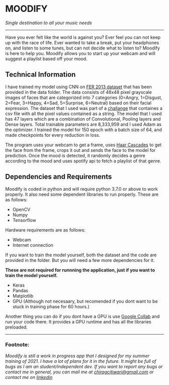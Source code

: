 # MOODIFY
 _Single destination to all your music needs_
 
---

Have you ever felt like the world is against you? Ever feel you can not keep up with the race of life. Ever wanted to take a break, put your headphones on, and listen to some tunes, but can not decide what to listen to? Moodify is here to help you. 
Moodify allows you to start up your webcam and will suggest a playlist based off your mood. 
## Technical Information
I have trained my model using CNN on [FER 2013 dataset](https://www.google.com/url?sa=t&rct=j&q=&esrc=s&source=web&cd=&cad=rja&uact=8&ved=2ahUKEwi3s6q0wrnxAhXIdisKHU0mDOoQFnoECAMQAw&url=https%3A%2F%2Fwww.kaggle.com%2Fmsambare%2Ffer2013&usg=AOvVaw3t4rPsegSFubk8eSGcPlll) that has been provided in the data folder. The data consists of 48x48 pixel grayscale images of faces that are categorized into 7 categories (0=Angry, 1=Disgust, 2=Fear, 3=Happy, 4=Sad, 5=Surprise, 6=Neutral) based on their facial expression. The dataset that I used was part of a [challange](https://www.google.com/url?sa=t&rct=j&q=&esrc=s&source=web&cd=&cad=rja&uact=8&ved=2ahUKEwi3s6q0wrnxAhXIdisKHU0mDOoQFnoECAIQAw&url=https%3A%2F%2Fwww.kaggle.com%2Fc%2Fchallenges-in-representation-learning-facial-expression-recognition-challenge%2Fdata&usg=AOvVaw2k7h0plld9TiTmZ3GfLYYC) that containes a csv file with all the pixel values contained as a string. 
The model that I used has 47 layers which are a combination of Convolutional, Pooling layers and Dense layers. Total trainable parameters are 8,333,959 and I used Adam as the optimizer. I trained the model for 150 epoch with a batch size of 64, and made checkpoints for every reduction in loss.

The program uses your webcam to get a frame, uses [Haar Cascades](http://alereimondo.no-ip.org/OpenCV/34/) to get the face from the frame, crops it out and sends the face to the model for prediction. Once the mood is detected, it randomly decides a genre according to the mood and uses spotify api to fetch a playlist of that genre. 
## Dependencies and Requirements
Moodify is coded in python and will require python 3.7.0 or above to work properly.
It also need some dependent libraries to run properly. These are as follows:
- OpenCV
- Numpy
- Tensorflow

Hardware requirements are as follows:
- Webcam
- Internet connection

If you want to train the model yourself, both the dataset and the code are provided in the folder. But you will need a few more dependencies for it.

**These are not required for runnning the application, just if you want to train the model yourself.**
- Keras
- Pandas
- Matplotlib
- GPU (Although not necesaary, but recomended if you dont want to be stuck in training phase for 60 hours.)
 
Another thing you can do if you dont have a GPU is use [Google Collab](https://www.google.com/url?sa=t&rct=j&q=&esrc=s&source=web&cd=&cad=rja&uact=8&ved=2ahUKEwir9vnWxrnxAhXhQ3wKHbehCzcQFnoECAUQAw&url=https%3A%2F%2Fresearch.google.com%2Fcolaboratory%2F&usg=AOvVaw38J01zt_Dlb6pQ1fe6FGrI) and run your code there. It provides a GPU runtime and has all the libraries preloaded.

---
### Footnote:
*Moodify is still a work in progress app that I designed for my summer training of 2021. I have a lot of plans for it in the future. It might be full of bugs as I am an student/independent dev. If you want to report any bugs or contact me in general, you can mail me at chiragcjtiwari@gmail.com or contact me on [linkedin](https://www.linkedin.com/in/chirag-tiwari-rao-SoftwareDev/)*